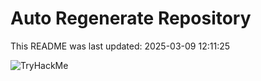 # Auto Regenerate Repository

This README was last updated: 2025-03-09 12:11:25

 ![TryHackMe](https://tryhackme.com/badge/533634)